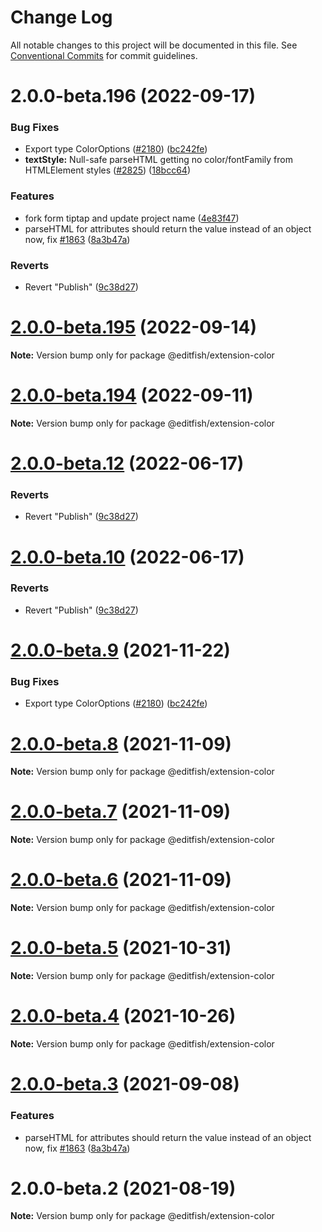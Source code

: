 # Change Log

All notable changes to this project will be documented in this file.
See [Conventional Commits](https://conventionalcommits.org) for commit guidelines.

# 2.0.0-beta.196 (2022-09-17)


### Bug Fixes

* Export type ColorOptions ([#2180](https://github.com/ueberdosis/editfish/issues/2180)) ([bc242fe](https://github.com/ueberdosis/editfish/commit/bc242fe3424300f934b623477158aa8f837cf1c7))
* **textStyle:** Null-safe parseHTML getting no color/fontFamily from HTMLElement styles ([#2825](https://github.com/ueberdosis/editfish/issues/2825)) ([18bcc64](https://github.com/ueberdosis/editfish/commit/18bcc64aa7de3dbc8e248d5f115db35ce5cdfe83))


### Features

* fork form tiptap and update project name ([4e83f47](https://github.com/ueberdosis/editfish/commit/4e83f471f558450547d3d0269ca1648cbcad94c1))
* parseHTML for attributes should return the value instead of an object now, fix [#1863](https://github.com/ueberdosis/editfish/issues/1863) ([8a3b47a](https://github.com/ueberdosis/editfish/commit/8a3b47a529d28b28b50d634c6ff69b8e5aad3080))


### Reverts

* Revert "Publish" ([9c38d27](https://github.com/ueberdosis/editfish/commit/9c38d2713e6feac5645ad9c1bfc57abdbf054576))





# [2.0.0-beta.195](https://github.com/ueberdosis/tiptap/compare/v2.0.0-beta.194...v2.0.0-beta.195) (2022-09-14)

**Note:** Version bump only for package @editfish/extension-color





# [2.0.0-beta.194](https://github.com/ueberdosis/tiptap/compare/v2.0.0-beta.193...v2.0.0-beta.194) (2022-09-11)

**Note:** Version bump only for package @editfish/extension-color





# [2.0.0-beta.12](https://github.com/ueberdosis/tiptap/compare/@editfish/extension-color@2.0.0-beta.10...@editfish/extension-color@2.0.0-beta.12) (2022-06-17)


### Reverts

* Revert "Publish" ([9c38d27](https://github.com/ueberdosis/tiptap/commit/9c38d2713e6feac5645ad9c1bfc57abdbf054576))





# [2.0.0-beta.10](https://github.com/ueberdosis/tiptap/compare/@editfish/extension-color@2.0.0-beta.10...@editfish/extension-color@2.0.0-beta.10) (2022-06-17)


### Reverts

* Revert "Publish" ([9c38d27](https://github.com/ueberdosis/tiptap/commit/9c38d2713e6feac5645ad9c1bfc57abdbf054576))





# [2.0.0-beta.9](https://github.com/ueberdosis/tiptap/compare/@editfish/extension-color@2.0.0-beta.8...@editfish/extension-color@2.0.0-beta.9) (2021-11-22)


### Bug Fixes

* Export type ColorOptions ([#2180](https://github.com/ueberdosis/tiptap/issues/2180)) ([bc242fe](https://github.com/ueberdosis/tiptap/commit/bc242fe3424300f934b623477158aa8f837cf1c7))





# [2.0.0-beta.8](https://github.com/ueberdosis/tiptap/compare/@editfish/extension-color@2.0.0-beta.7...@editfish/extension-color@2.0.0-beta.8) (2021-11-09)

**Note:** Version bump only for package @editfish/extension-color





# [2.0.0-beta.7](https://github.com/ueberdosis/tiptap/compare/@editfish/extension-color@2.0.0-beta.6...@editfish/extension-color@2.0.0-beta.7) (2021-11-09)

**Note:** Version bump only for package @editfish/extension-color





# [2.0.0-beta.6](https://github.com/ueberdosis/tiptap/compare/@editfish/extension-color@2.0.0-beta.5...@editfish/extension-color@2.0.0-beta.6) (2021-11-09)

**Note:** Version bump only for package @editfish/extension-color





# [2.0.0-beta.5](https://github.com/ueberdosis/tiptap/compare/@editfish/extension-color@2.0.0-beta.4...@editfish/extension-color@2.0.0-beta.5) (2021-10-31)

**Note:** Version bump only for package @editfish/extension-color





# [2.0.0-beta.4](https://github.com/ueberdosis/tiptap/compare/@editfish/extension-color@2.0.0-beta.3...@editfish/extension-color@2.0.0-beta.4) (2021-10-26)

**Note:** Version bump only for package @editfish/extension-color





# [2.0.0-beta.3](https://github.com/ueberdosis/tiptap/compare/@editfish/extension-color@2.0.0-beta.2...@editfish/extension-color@2.0.0-beta.3) (2021-09-08)


### Features

* parseHTML for attributes should return the value instead of an object now, fix [#1863](https://github.com/ueberdosis/tiptap/issues/1863) ([8a3b47a](https://github.com/ueberdosis/tiptap/commit/8a3b47a529d28b28b50d634c6ff69b8e5aad3080))





# 2.0.0-beta.2 (2021-08-19)

**Note:** Version bump only for package @editfish/extension-color
